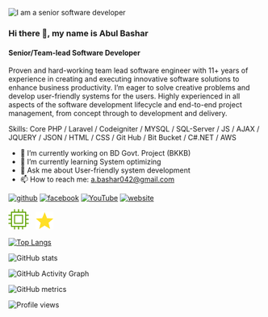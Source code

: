 ![I am a senior software developer](https://scontent.fdac138-1.fna.fbcdn.net/v/t1.6435-1/82775262_10221536846714331_7029432248759746560_n.jpg?stp=dst-jpg_p200x200&_nc_cat=106&ccb=1-7&_nc_sid=7206a8&_nc_eui2=AeHFL1i_9HiBcEZVmMMf4e3HI8MY59qPWR4jwxjn2o9ZHpvbXCAqKS4Nyapq_aDMS9c&_nc_ohc=LlhMG7-Qg1AAX-KM5q9&tn=nKtTLpW-Gzfe1Mw8&_nc_ht=scontent.fdac138-1.fna&oh=00_AT_IlV3KsPSiQY0hXcuRoNWoHwIcHxO7gcFL2zOnOALfwA&oe=632C3E3E)
### Hi there 👋, my name is Abul Bashar
#### Senior/Team-lead Software Developer

Proven and hard-working team lead software engineer with 11+ years of experience in creating and executing innovative software solutions to enhance business productivity. I’m eager to solve creative problems and develop user-friendly systems for the users. Highly experienced in all aspects of the software development lifecycle and end-to-end project management, from concept through to development and delivery.

Skills: Core PHP / Laravel / Codeigniter / MYSQL / SQL-Server / JS / AJAX / JQUERY / JSON / HTML / CSS / Git Hub / Bit Bucket / C#.NET / AWS

- 🔭 I’m currently working on BD Govt. Project (BKKB) 
- 🌱 I’m currently learning System optimizing 
- 💬 Ask me about User-friendly system development 
- 📫 How to reach me: a.bashar042@gmail.com 


[<img src='https://cdn.jsdelivr.net/npm/simple-icons@3.0.1/icons/github.svg' alt='github' height='40'>](https://github.com/bashar042)  [<img src='https://cdn.jsdelivr.net/npm/simple-icons@3.0.1/icons/facebook.svg' alt='facebook' height='40'>](https://www.facebook.com/a.bashar042)  [<img src='https://cdn.jsdelivr.net/npm/simple-icons@3.0.1/icons/youtube.svg' alt='YouTube' height='40'>](https://www.youtube.com/channel/UCKEErvmr5AcfCHJAbKEvteg)  [<img src='https://cdn.jsdelivr.net/npm/simple-icons@3.0.1/icons/icloud.svg' alt='website' height='40'>](https://ideaitbd.com/)  

<a href='https://docs.github.com/en/developers'><img src='https://raw.githubusercontent.com/acervenky/animated-github-badges/master/assets/devbadge.gif' width='40' height='40'></a> <a href='https://stars.github.com/'><img src='https://raw.githubusercontent.com/acervenky/animated-github-badges/master/assets/starbadge.gif' width='35' height='35'></a> 

[![Top Langs](https://github-readme-stats.vercel.app/api/top-langs/?username=bashar042)](https://github.com/anuraghazra/github-readme-stats)

![GitHub stats](https://github-readme-stats.vercel.app/api?username=bashar042&show_icons=true&count_private=true)  

![GitHub Activity Graph](https://activity-graph.herokuapp.com/graph?username=bashar042)  

![GitHub metrics](https://metrics.lecoq.io/bashar042)  

![Profile views](https://gpvc.arturio.dev/bashar042)  
